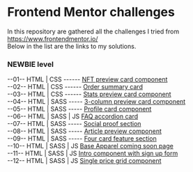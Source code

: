 # Frontend Mentor challenges
In this repository are gathered all the challenges I tried from https://www.frontendmentor.io/  
Below in the list are the links to my solutions.
  
  
### NEWBIE level  
--01-- HTML | CSS ------ [NFT preview card component](https://strosi.github.io/frontend-mentor-challenges/nft-preview-card-component-main)  
--02-- HTML | CSS ------ [Order summary card](https://strosi.github.io/frontend-mentor-challenges/order-summary-component-main)  
--03-- HTML | CSS ------ [Stats preview card component](https://strosi.github.io/frontend-mentor-challenges/stats-preview-card-component-main)  
--04-- HTML | SASS ----- [3-column preview card component](https://strosi.github.io/frontend-mentor-challenges/3-column-preview-card-component-main)  
--05-- HTML | SASS ----- [Profile card component](https://strosi.github.io/frontend-mentor-challenges/profile-card-component-main)  
--06-- HTML | SASS | JS  [FAQ accordion card](https://strosi.github.io/frontend-mentor-challenges/faq-accordion-card-main)  
--07-- HTML | SASS ----- [Social proof section](https://strosi.github.io/frontend-mentor-challenges/social-proof-section-master)  
--08-- HTML | SASS ----- [Article preview component](https://strosi.github.io/frontend-mentor-challenges/article-preview-component-master)  
--09-- HTML | SASS ----- [Four card feature section](https://strosi.github.io/frontend-mentor-challenges/four-card-feature-section-master)  
--10-- HTML | SASS | JS  [Base Apparel coming soon page](https://strosi.github.io/frontend-mentor-challenges/base-apparel-coming-soon-master)  
--11-- HTML | SASS | JS  [Intro component with sign up form](https://strosi.github.io/frontend-mentor-challenges/intro-component-with-signup-form-master)  
--12-- HTML | SASS | JS  [Single price grid component](https://strosi.github.io/frontend-mentor-challenges/single-price-grid-component-master)  
